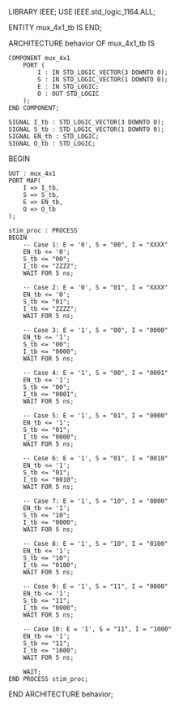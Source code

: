LIBRARY IEEE;
USE IEEE.std_logic_1164.ALL;

ENTITY mux_4x1_tb IS END;

ARCHITECTURE behavior OF mux_4x1_tb IS

    COMPONENT mux_4x1
        PORT (
            I : IN STD_LOGIC_VECTOR(3 DOWNTO 0);
            S : IN STD_LOGIC_VECTOR(1 DOWNTO 0);
            E : IN STD_LOGIC;
            O : OUT STD_LOGIC
        );
    END COMPONENT;

    SIGNAL I_tb : STD_LOGIC_VECTOR(3 DOWNTO 0);
    SIGNAL S_tb : STD_LOGIC_VECTOR(1 DOWNTO 0);
    SIGNAL EN_tb : STD_LOGIC;
    SIGNAL O_tb : STD_LOGIC;

BEGIN

    UUT : mux_4x1
    PORT MAP(
        I => I_tb,
        S => S_tb,
        E => EN_tb,
        O => O_tb
    );

    stim_proc : PROCESS
    BEGIN
        -- Case 1: E = '0', S = "00", I = "XXXX"
        EN_tb <= '0';
        S_tb <= "00";
        I_tb <= "ZZZZ";
        WAIT FOR 5 ns;

        -- Case 2: E = '0', S = "01", I = "XXXX"
        EN_tb <= '0';
        S_tb <= "01";
        I_tb <= "ZZZZ";
        WAIT FOR 5 ns;

        -- Case 3: E = '1', S = "00", I = "0000"
        EN_tb <= '1';
        S_tb <= "00";
        I_tb <= "0000";
        WAIT FOR 5 ns;

        -- Case 4: E = '1', S = "00", I = "0001"
        EN_tb <= '1';
        S_tb <= "00";
        I_tb <= "0001";
        WAIT FOR 5 ns;

        -- Case 5: E = '1', S = "01", I = "0000"
        EN_tb <= '1';
        S_tb <= "01";
        I_tb <= "0000";
        WAIT FOR 5 ns;

        -- Case 6: E = '1', S = "01", I = "0010"
        EN_tb <= '1';
        S_tb <= "01";
        I_tb <= "0010";
        WAIT FOR 5 ns;

        -- Case 7: E = '1', S = "10", I = "0000"
        EN_tb <= '1';
        S_tb <= "10";
        I_tb <= "0000";
        WAIT FOR 5 ns;

        -- Case 8: E = '1', S = "10", I = "0100"
        EN_tb <= '1';
        S_tb <= "10";
        I_tb <= "0100";
        WAIT FOR 5 ns;

        -- Case 9: E = '1', S = "11", I = "0000"
        EN_tb <= '1';
        S_tb <= "11";
        I_tb <= "0000";
        WAIT FOR 5 ns;

        -- Case 10: E = '1', S = "11", I = "1000"
        EN_tb <= '1';
        S_tb <= "11";
        I_tb <= "1000";
        WAIT FOR 5 ns;

        WAIT;
    END PROCESS stim_proc;

END ARCHITECTURE behavior;
